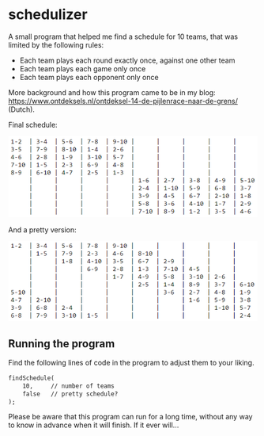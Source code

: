 # schedulizer
A small program that helped me find a schedule for 10 teams, that was limited by the following rules:
- Each team plays each round exactly once, against one other team
- Each team plays each game only once
- Each team plays each opponent only once

More background and how this program came to be in my blog: https://www.ontdeksels.nl/ontdeksel-14-de-pijlenrace-naar-de-grens/ (Dutch).

Final schedule:

![Final schedule (box version)](https://github.com/gkruiger/schedulizer/blob/master/final-schedule-1.png "Final schedule (box version)")

And a pretty version:

![Final schedule (pretty version)](https://github.com/gkruiger/schedulizer/blob/master/final-schedule-2.png "Final schedule (pretty version)")

## Running the program
Find the following lines of code in the program to adjust them to your liking.

```
findSchedule(
    10,     // number of teams
    false   // pretty schedule?
);
```

Please be aware that this program can run for a long time, without any way to know in advance when it will finish.
If it ever will...
